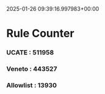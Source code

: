 2025-01-26 09:39:16.997983+00:00
# Rule Counter 
 ### UCATE : 511958

 ### Veneto : 443527

 ### Allowlist : 13930